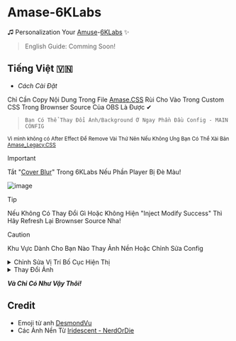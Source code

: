 # Amase-6KLabs
♫ Personalization Your [Amuse](https://6klabs.com/amuse)-[6KLabs](https://6klabs.com/)  ✨

> English Guide: Comming Soon!

## Tiếng Việt 	:vietnam:
* *Cách Cài Đặt*

Chỉ Cần Copy Nội Dung Trong File [Amase.CSS](https://github.com/AppleSang/Amase-6KLabs/blob/main/Amase.CSS) Rùi Cho Vào Trong Custom CSS Trong Brownser Source Của OBS Là Được ✔
>     Bạn Có Thể Thay Đổi Ảnh/Background Ở Ngay Phần Đầu Config - MAIN CONFIG
<sup> Vì mình không có After Effect Để Remove Vài Thứ Nên Nếu Không Ưng Bạn Có Thể Xài Bản [Amase_Legacy.CSS](https://github.com/AppleSang/Amase-6KLabs/blob/main/Amase_Legacy.CSS)</sup>
> [!IMPORTANT]
> Tắt "[Cover Blur](https://6klabs.com/dashboard/widgets/amuse)" Trong 6KLabs Nếu Phần Player Bị Đè Màu!
> 
> ![image](https://github.com/user-attachments/assets/5a0cb08d-ce8a-459e-9d76-ef0aaa22ee46)


> [!TIP]
> Nếu Không Có Thay Đổi Gì Hoặc Không Hiện "Inject Modify Success" Thì Hãy Refresh Lại Brownser Source Nha!

> [!CAUTION]
> Khu Vực Dành Cho Bạn Nào Thay Ảnh Nền Hoặc Chỉnh Sửa Config
> <details>
>  <summary>Chỉnh Sửa Vị Trí Bố Cục Hiện Thị</summary>
>  
> Do Mình Code Để Hỗ Trợ Tốt Nhất Những Cái Mặc Định Nên Có Thể Gây Lỗi Khi Custom.
> Nếu Bạn Muốn Thay Background Hãy Tìm Đoạn Code.... 
>  
>  ```
>  --Code-1: left bottom/cover no-repeat;
>  ```
> Và Sửa Thành Dưới Đây Để Hiện Thị Ở Chính Giữa File....
>  ```
>  --Code-1: center center/cover no-repeat;
>  ```
> </details>
> <details>
>  <summary>Thay Đổi Ảnh</summary>
>  
> Bạn Chỉ Có Thể Thay Đổi Thành Dạng PNG, GIF, WebP,...  
> Các Dạng MP4, WebM,... Sẽ Không Được Chấp Nhận  
> Bạn Có Thể Up Ảnh/GIF Lên Github/Discord Để Thay Vào!
>  
> </details>


***Và Chỉ Có Như Vậy Thôi!***




## Credit
- Emoji từ anh [DesmondVu](https://www.twitch.tv/desmondvu)
- Các Ảnh Nền Từ [Iridescent - NerdOrDie](https://nerdordie.com/product/iridescent-stream-pack)
